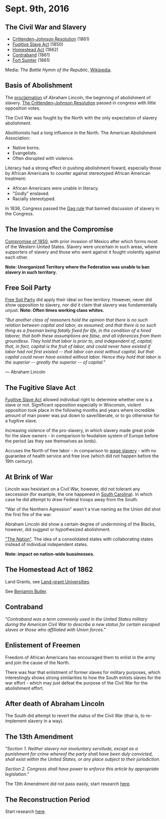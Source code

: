 Sept. 9th, 2016
===============

The Civil War and Slavery
-------------------------

- [Crittenden-Johnson Resolution](https://en.wikipedia.org/wiki/Crittenden%E2%80%93Johnson_Resolution) (1861)
- [Fugitive Slave Act](https://en.wikipedia.org/wiki/Fugitive_Slave_Act_of_1850) (1850)
- [Homestead Act](https://en.wikipedia.org/wiki/Homestead_Acts#History) (1862)
- [Contraband](https://en.wikipedia.org/wiki/Contraband_%28American_Civil_War%29) (1861)
- [Fort Sumter](https://en.wikipedia.org/wiki/Fort_Sumter) (1861)

Media: *The Battle Hymm of the Republic*, [Wikipedia](https://en.wikipedia.org/wiki/The_Battle_Hymn_of_the_Republic).

Basis of Abolishment
--------------------

The [proclaimation](https://en.wikipedia.org/wiki/Emancipation_Proclamation) of Abraham Lincoln, the beginning of abolishment of slavery. [The Crittenden–Johnson Resolution](https://en.wikipedia.org/wiki/Crittenden%E2%80%93Johnson_Resolution) passed in congress with little opposition votes.

The Civil War was fought by the North with the only expectation of slavery abolishment.

Abolitionists had a long influence in the North. The American Abolishment Association:

- Native borns.
- Evangelists.
- Often disrupted with violence.

Literacy had a strong effect in pushing abolishment foward, especially those by African Americans to counter against stereotyped African American treatment:

- African Americans were unable in literacy.
- "Godly" enslaved.
- Racially stereotyped.

In 1836, Congress passed the [Gag rule](http://history.house.gov/Historical-Highlights/1800-1850/The-House-of-Representatives-instituted-the-%E2%80%9Cgag-rule%E2%80%9D/) that banned discussion of slavery in the Congress.

The Invasion and the Compromise
-------------------------------

[Compromise of 1850](https://en.wikipedia.org/wiki/Compromise_of_1850), with prior invasion of Mexico after which forms most of the Western United States. Slavery were uncertain in such areas, where supporters of slavery and those who went against it fought violently against each other.

**Note: Unorganized Territory where the Federation was unable to ban slavery in such territory.**

Free Soil Party
---------------

[Free Soil Party](https://en.wikipedia.org/wiki/Free_Soil_Party) did apply their ideal on free territory. However, never did show opposition to slavery, nor did it claim that slavery was fundamentally unjust. **Note: Often times working class whites.**

*"But another class of reasoners hold the opinion that there is no such relation between capital and labor, as assumed; and that there is no such thing as a freeman being fatally fixed for life, in the condition of a hired laborer, that both these assumptions are false, and all inferences from them groundless. They hold that labor is prior to, and independent of, capital; that, in fact, capital is the fruit of labor, and could never have existed if labor had not first existed -- that labor can exist without capital, but that capital could never have existed without labor. Hence they hold that labor is the superior -- greatly the superior -- of capital."*

— Abraham Lincoln

The Fugitive Slave Act
----------------------

[Fugitive Slave Act](https://en.wikipedia.org/wiki/Fugitive_Slave_Act_of_1850) allowed individual right to determine whether one is a slave or not. Significant opposition especially in Wisconsin, violent opposition took place in the following months and years where incredible amount of man power was put down to save/liberate, or to go otherwise for a fugitive slave.

Increasing violence of the pro-slavery, in which slavery made great pride for the slave owners - in comparison to feudalism system of Europe before the period (as they see themselves as lords).

Accuses the North of free labor - in comparison to [wage slavery](https://en.wikipedia.org/wiki/Wage_slavery) - with no guarantee of health service and free love (which did not happen before the 19th century).

At Brink of War
---------------

Lincoln was hesistant on a Civil War, however, did not tolerant any seccession (for example, the one happened in [South Carolina](https://en.wikipedia.org/wiki/South_Carolina_in_the_American_Civil_War#Secession)). In which case he did attempt to draw Federal troops away from the South.

"War of the Northern Agression" wasn't a true naming as the Union did shot the first fire of the war.

Abraham Lincoln did show a certain degree of undermining of the Blacks, however, did suggest or hypothesized abolishment.

["The Nation"](https://books.google.com/books?id=NipCIZvD2zUC&pg=PA744&lpg=PA744&dq=the+nation+the+issue+of+the+war+mark+an+epoch+by+the+consolidation&source=bl&ots=teDYj_ArDR&sig=ll2_nJupWeInYTDJ-SbiyvpNDbc&hl=en&sa=X&ved=0ahUKEwjUkrbO2oLPAhUD9h4KHbQyCYkQ6AEIITAB#v=onepage&q=the%20nation%20the%20issue%20of%20the%20war%20mark%20an%20epoch%20by%20the%20consolidation&f=false). The idea of a consolidated states with collaborating states instead of individual independent states.

**Note: impact on nation-wide bussinesses.**

The Homestead Act of 1862
-------------------------

Land Grants, see [Land-grant Universities](https://en.wikipedia.org/wiki/Land-grant_university).

See [Benjamin Butler](https://en.wikipedia.org/wiki/Benjamin_Butler_%28politician%29#Civil_War).

Contraband
----------

*"Contraband was a term commonly used in the United States military during the American Civil War to describe a new status for certain escaped slaves or those who affiliated with Union forces."*

Enlistement of Freemen
----------------------

Freedom of African Americans has encouraged them to enlist in the army and join the cause of the North.

There was fear that enlistment of former slaves for military purposes, which interestingly shows strong similarities to how the South enlists slaves for the war effort - which may just defeat the purpose of the Civil War for the abolishment effort.

After death of Abraham Lincoln
------------------------------

The South did attempt to revert the status of the Civil War (that is, to re-implement slavery in a way).

<div class="page-break"></div>

The 13th Amendment
------------------

*"Section 1. Neither slavery nor involuntary servitude, except as a punishment for crime whereof the party shall have been duly convicted, shall exist within the United States, or any place subject to their jurisdiction.*

*Section 2. Congress shall have power to enforce this article by appropriate legislation."*

The 13th Amendment did not pass easily, start research [here](https://en.wikipedia.org/wiki/Thirteenth_Amendment_to_the_United_States_Constitution).

The Reconstruction Period
-------------------------

Start research [here](https://en.wikipedia.org/wiki/Reconstruction_Era).
